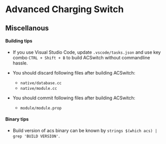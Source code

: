 # Advanced Charging Switch

## Miscellanous

#### Building tips

- If you use Visual Studio Code, update `.vscode/tasks.json` and use key combo
`CTRL + Shift + B` to build ACSwitch without commandline hassle.

- You should discard following files after building ACSwitch:

    - `native/database.cc`
    - `native/module.cc`

- You should commit following files after building ACSwitch:

    - `module/module.prop`

#### Binary tips

- Build version of acs binary can be known by `strings $(which acs) | grep 'BUILD VERSION'`.
